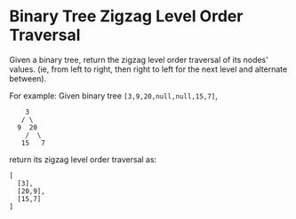 # Binary Tree Zigzag Level Order Traversal

Given a binary tree, return the zigzag level order traversal of its nodes' values. (ie, from left to right, then right to left for the next level and alternate between).

For example:
Given binary tree `[3,9,20,null,null,15,7]`,

```pseudo
    3
   / \
  9  20
    /  \
   15   7
```

return its zigzag level order traversal as:

```pseudo
[
  [3],
  [20,9],
  [15,7]
]
```
